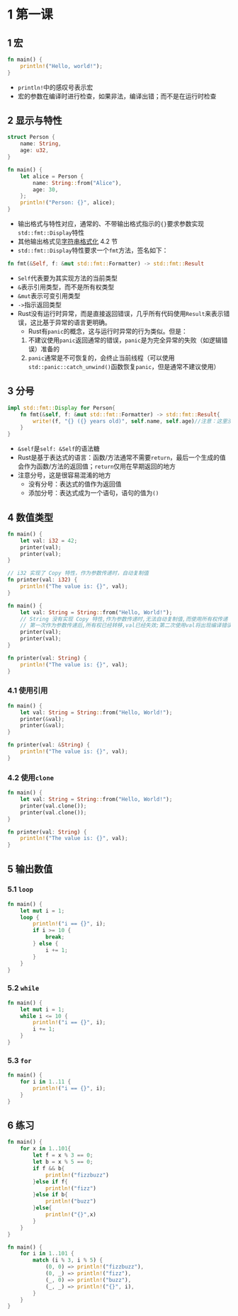 # 1 第一课

## 1 宏

```rust
fn main() {
    println!("Hello, world!");
}
```

* `println!`中的感叹号表示宏
* 宏的参数在编译时进行检查，如果非法，编译出错；而不是在运行时检查

## 2 显示与特性

```rust
struct Person {
    name: String,
    age: u32,
}

fn main() {
    let alice = Person {
        name: String::from("Alice"),
        age: 30,
    };
    println!("Person: {}", alice);
}
```

* 输出格式与特性对应，通常的、不带输出格式指示的`{}`要求参数实现`std::fmt::Display`特性
* 其他输出格式见[字符串格式化](../字符串格式化.md) 4.2 节
* `std::fmt::Display`特性要求一个`fmt`方法，签名如下：

```rust
fn fmt(&Self, f: &mut std::fmt::Formatter) -> std::fmt::Result
```

* `Self`代表要为其实现方法的当前类型
* `&`表示引用类型，而不是所有权类型
* `&mut`表示可变引用类型
* `->`指示返回类型
* Rust没有运行时异常，而是直接返回错误，几乎所有代码使用`Result`来表示错误，这比基于异常的语言更明确。
   * Rust有`panic`的概念，这与运行时异常的行为类似。但是：
   1.  不建议使用`panic`返回通常的错误，`panic`是为完全异常的失败（如逻辑错误）准备的
   2. `panic`通常是不可恢复的，会终止当前线程（可以使用`std::panic::catch_unwind()`函数恢复`panic`，但是通常不建议使用）

## 3 分号

```rust
impl std::fmt::Display for Person{
    fn fmt(&self, f: &mut std::fmt::Formatter) -> std::fmt::Result{
        write!(f, "{} ({} years old)", self.name, self.age)//注意：这里没有分号
    }
}
```

* `&self`是`self: &Self`的语法糖
* Rust是基于表达式的语言：函数/方法通常不需要`return`，最后一个生成的值会作为函数/方法的返回值；`return`仅用在早期返回的地方
* 注意分号，这是很容易混淆的地方
   * 没有分号：表达式的值作为返回值
   * 添加分号：表达式成为一个语句，语句的值为`()`

## 4 数值类型

```rust
fn main() {
    let val: i32 = 42;
    printer(val);
    printer(val);
}

// i32 实现了 Copy 特性，作为参数传递时，自动复制值
fn printer(val: i32) {
    println!("The value is: {}", val);
}
```

```rust
fn main() {
    let val: String = String::from("Hello, World!");
    // String 没有实现 Copy 特性,作为参数传递时,无法自动复制值,而使用所有权传递
    // 第一次作为参数传递后,所有权已经转移,val已经失效;第二次使用val将出现编译错误
    printer(val);
    printer(val);
}

fn printer(val: String) {
    println!("The value is: {}", val);
}
```

### 4.1 使用引用

```rust
fn main() {
    let val: String = String::from("Hello, World!");
    printer(&val);
    printer(&val);
}

fn printer(val: &String) {
    println!("The value is: {}", val);
}
```

### 4.2 使用`clone`

```rust
fn main() {
    let val: String = String::from("Hello, World!");
    printer(val.clone());
    printer(val.clone());
}

fn printer(val: String) {
    println!("The value is: {}", val);
}
```

## 5 输出数值

### 5.1 `loop`

```rust
fn main() {
    let mut i = 1;
    loop {
        println!("i == {}", i);
        if i >= 10 {
            break;
        } else {
            i += 1;
        }
    }
}
```

### 5.2 `while`

```rust
fn main() {
    let mut i = 1;
    while i <= 10 {
        println!("i == {}", i);
        i += 1;
    }
}
```

### 5.3 `for`

```rust
fn main() {
    for i in 1..11 {
        println!("i == {}", i);
    }
}
```

## 6 练习

```rust
fn main() {
    for x in 1..101{
        let f = x % 3 == 0;
        let b = x % 5 == 0;
        if f && b{
            println!("fizzbuzz")
        }else if f{
            println!("fizz")
        }else if b{
            println!("buzz")
        }else{
            println!("{}",x)
        }
    }
}
```

```rust
fn main() {
    for i in 1..101 {
        match (i % 3, i % 5) {
            (0, 0) => println!("fizzbuzz"),
            (0, _) => println!("fizz"),
            (_, 0) => println!("buzz"),
            (_, _) => println!("{}", i),
        }
    }
}
```
